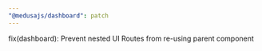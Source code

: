 ```yaml
---
"@medusajs/dashboard": patch
---
```


fix(dashboard): Prevent nested UI Routes from re-using parent component
